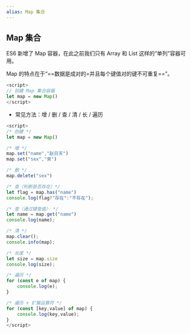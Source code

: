 ```yaml
---
alias: Map 集合
---
```


## Map 集合

ES6 新增了 Map 容器，在此之前我们只有 Array 和 List 这样的“单列”容器可用。

Map 的特点在于“==数据是成对的=并且每个键值对的键不可重复==”。

```js
<script>
// 创建 Map 集合容器
let map = new Map()
</script>
```

- 常见方法：增 / 删 / 查 / 清 / 长 / 遍历
```js
<script>
/* 创建 */
let map = new Map()

/* 增 */
map.set("name","赵日天")
map.set("sex","男")

/* 删 */
map.delete("sex")

/* 查（判断是否存在）*/
let flag = map.has("name")
console.log(flag?"存在":"不存在");

/* 查（通过键查值） */
let name = map.get("name")
console.log(name);

/* 清 */
map.clear();
console.info(map);

/* 长度 */
let size = map.size
console.log(size);

/* 遍历 */
for (const e of map) {
    console.log(e);
}

/* 遍历 + 扩展运算符 */
for (const [key,value] of map) {
    console.log(key,value);
}
</script>
```
